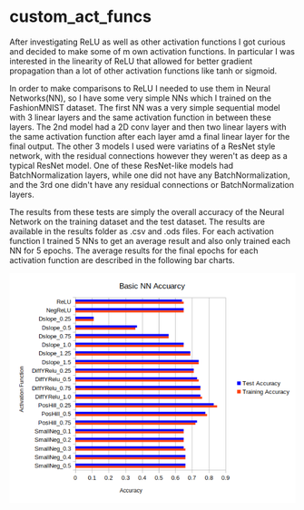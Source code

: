# custom_act_funcs
After investigating ReLU as well as other activation functions I got curious and decided to make some of m own activation functions. In particular I was interested in the linearity of ReLU that allowed for better gradient propagation than a lot of other activation functions like tanh or sigmoid.

In order to make comparisons to ReLU I needed to use them in Neural Networks(NN), so I have some very simple NNs which I trained on the FashionMNIST dataset. The first NN was a very simple sequential model with 3 linear layers and the same activation function in between these layers. The 2nd model had a 2D conv layer and then two linear layers with the same activation function after each layer amd a final linear layer for the final output. The other 3 models I used were variatins of a ResNet style network, with the residual connections however they weren't as deep as a typical ResNet model. One of these ResNet-like models had BatchNormalization layers, while one did not have any BatchNormalization, and the 3rd one didn't have any residual connections or BatchNormalization layers.

The results from these tests are simply the overall accuracy of the Neural Network on the training dataset and the test dataset. The results are available in the results folder as .csv and .ods files. For each activation function I trained 5 NNs to get an average result and also only trained each NN for 5 epochs. The average results for the final epochs for each activation function are  described in the following bar charts.

![Results for the 1st very simple NN](results/Small_FinalEpoch_results.png)
